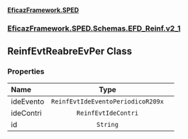 #### [EficazFramework.SPED](EficazFrameworkSPED.md 'EficazFramework SPED')
### [EficazFramework.SPED.Schemas.EFD_Reinf.v2_1](EficazFramework.SPED.Schemas.EFD_Reinf.v2_1.md 'EficazFramework.SPED.Schemas.EFD_Reinf.v2_1')

## ReinfEvtReabreEvPer Class
### Properties

| Name | Type | |
| :--- | :---: | :--- |
| ideEvento | `ReinfEvtIdeEventoPeriodicoR209x` |  |
| ideContri | `ReinfEvtIdeContri` |  |
| id | `String` |  |
